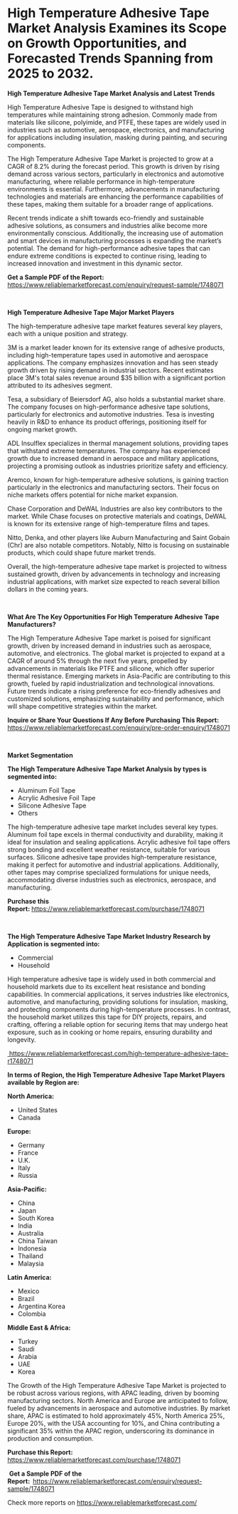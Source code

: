 <p><h1>High Temperature Adhesive Tape Market Analysis Examines its Scope on Growth Opportunities, and Forecasted Trends Spanning from 2025 to 2032.</h1></p><p><strong>High Temperature Adhesive Tape Market Analysis and Latest Trends</strong></p>
<p><p>High Temperature Adhesive Tape is designed to withstand high temperatures while maintaining strong adhesion. Commonly made from materials like silicone, polyimide, and PTFE, these tapes are widely used in industries such as automotive, aerospace, electronics, and manufacturing for applications including insulation, masking during painting, and securing components.</p><p>The High Temperature Adhesive Tape Market is projected to grow at a CAGR of 8.2% during the forecast period. This growth is driven by rising demand across various sectors, particularly in electronics and automotive manufacturing, where reliable performance in high-temperature environments is essential. Furthermore, advancements in manufacturing technologies and materials are enhancing the performance capabilities of these tapes, making them suitable for a broader range of applications.</p><p>Recent trends indicate a shift towards eco-friendly and sustainable adhesive solutions, as consumers and industries alike become more environmentally conscious. Additionally, the increasing use of automation and smart devices in manufacturing processes is expanding the market’s potential. The demand for high-performance adhesive tapes that can endure extreme conditions is expected to continue rising, leading to increased innovation and investment in this dynamic sector.</p></p>
<p><strong>Get a Sample PDF of the Report:&nbsp;</strong> <a href="https://www.reliablemarketforecast.com/enquiry/request-sample/1748071?utm_campaign=2232&utm_medium=2&utm_source=Github&utm_content=ia&utm_term=08022025&utm_id=high-temperature-adhesive-tape">https://www.reliablemarketforecast.com/enquiry/request-sample/1748071</a></p>
<p>&nbsp;</p>
<p><strong>High Temperature Adhesive Tape Major Market Players</strong></p>
<p><p>The high-temperature adhesive tape market features several key players, each with a unique position and strategy. </p><p>3M is a market leader known for its extensive range of adhesive products, including high-temperature tapes used in automotive and aerospace applications. The company emphasizes innovation and has seen steady growth driven by rising demand in industrial sectors. Recent estimates place 3M's total sales revenue around $35 billion with a significant portion attributed to its adhesives segment.</p><p>Tesa, a subsidiary of Beiersdorf AG, also holds a substantial market share. The company focuses on high-performance adhesive tape solutions, particularly for electronics and automotive industries. Tesa is investing heavily in R&D to enhance its product offerings, positioning itself for ongoing market growth.</p><p>ADL Insulflex specializes in thermal management solutions, providing tapes that withstand extreme temperatures. The company has experienced growth due to increased demand in aerospace and military applications, projecting a promising outlook as industries prioritize safety and efficiency.</p><p>Aremco, known for high-temperature adhesive solutions, is gaining traction particularly in the electronics and manufacturing sectors. Their focus on niche markets offers potential for niche market expansion.</p><p>Chase Corporation and DeWAL Industries are also key contributors to the market. While Chase focuses on protective materials and coatings, DeWAL is known for its extensive range of high-temperature films and tapes.</p><p>Nitto, Denka, and other players like Auburn Manufacturing and Saint Gobain (Chr) are also notable competitors. Notably, Nitto is focusing on sustainable products, which could shape future market trends.</p><p>Overall, the high-temperature adhesive tape market is projected to witness sustained growth, driven by advancements in technology and increasing industrial applications, with market size expected to reach several billion dollars in the coming years.</p></p>
<p>&nbsp;</p>
<p><strong>What Are The Key Opportunities For High Temperature Adhesive Tape Manufacturers?</strong></p>
<p><p>The High Temperature Adhesive Tape market is poised for significant growth, driven by increased demand in industries such as aerospace, automotive, and electronics. The global market is projected to expand at a CAGR of around 5% through the next five years, propelled by advancements in materials like PTFE and silicone, which offer superior thermal resistance. Emerging markets in Asia-Pacific are contributing to this growth, fueled by rapid industrialization and technological innovations. Future trends indicate a rising preference for eco-friendly adhesives and customized solutions, emphasizing sustainability and performance, which will shape competitive strategies within the market.</p></p>
<p><strong>Inquire or Share Your Questions If Any Before Purchasing This Report:</strong> <a href="https://www.reliablemarketforecast.com/enquiry/pre-order-enquiry/1748071?utm_campaign=2232&utm_medium=2&utm_source=Github&utm_content=ia&utm_term=08022025&utm_id=high-temperature-adhesive-tape">https://www.reliablemarketforecast.com/enquiry/pre-order-enquiry/1748071</a></p>
<p>&nbsp;</p>
<p><strong>Market Segmentation</strong></p>
<p><strong>The High Temperature Adhesive Tape Market Analysis by types is segmented into:</strong></p>
<p><ul><li>Aluminum Foil Tape</li><li>Acrylic Adhesive Foil Tape</li><li>Silicone Adhesive Tape</li><li>Others</li></ul></p>
<p><p>The high-temperature adhesive tape market includes several key types. Aluminum foil tape excels in thermal conductivity and durability, making it ideal for insulation and sealing applications. Acrylic adhesive foil tape offers strong bonding and excellent weather resistance, suitable for various surfaces. Silicone adhesive tape provides high-temperature resistance, making it perfect for automotive and industrial applications. Additionally, other tapes may comprise specialized formulations for unique needs, accommodating diverse industries such as electronics, aerospace, and manufacturing.</p></p>
<p><strong>Purchase this Report:&nbsp;</strong><a href="https://www.reliablemarketforecast.com/purchase/1748071?utm_campaign=2232&utm_medium=2&utm_source=Github&utm_content=ia&utm_term=08022025&utm_id=high-temperature-adhesive-tape">https://www.reliablemarketforecast.com/purchase/1748071</a></p>
<p>&nbsp;</p>
<p><strong>The High Temperature Adhesive Tape Market Industry Research by Application is segmented into:</strong></p>
<p><ul><li>Commercial</li><li>Household</li></ul></p>
<p><p>High temperature adhesive tape is widely used in both commercial and household markets due to its excellent heat resistance and bonding capabilities. In commercial applications, it serves industries like electronics, automotive, and manufacturing, providing solutions for insulation, masking, and protecting components during high-temperature processes. In contrast, the household market utilizes this tape for DIY projects, repairs, and crafting, offering a reliable option for securing items that may undergo heat exposure, such as in cooking or home repairs, ensuring durability and longevity.</p></p>
<p><a href="https://www.reliablemarketforecast.com/high-temperature-adhesive-tape-r1748071?utm_campaign=2232&utm_medium=2&utm_source=Github&utm_content=ia&utm_term=08022025&utm_id=high-temperature-adhesive-tape">&nbsp;https://www.reliablemarketforecast.com/high-temperature-adhesive-tape-r1748071</a></p>
<p><strong>In terms of Region, the High Temperature Adhesive Tape Market Players available by Region are:</strong></p>
<p>
    <p> <strong> North America: </strong>
        <ul>
            <li>United States</li>
            <li>Canada</li>
        </ul>
        </p> 
    <p> <strong> Europe: </strong>
        <ul>
            <li>Germany</li>
            <li>France</li>
            <li>U.K.</li>
            <li>Italy</li>
            <li>Russia</li>
        </ul>
        </p> 
    <p> <strong> Asia-Pacific: </strong>
        <ul>
            <li>China</li>
            <li>Japan</li>
            <li>South Korea</li>
            <li>India</li>
            <li>Australia</li>
            <li>China Taiwan</li>
            <li>Indonesia</li>
            <li>Thailand</li>
            <li>Malaysia</li>
        </ul>
        </p> 
    <p> <strong> Latin America: </strong>
        <ul>
            <li>Mexico</li>
            <li>Brazil</li>
            <li>Argentina Korea</li>
            <li>Colombia</li>
        </ul>
        </p> 
    <p> <strong> Middle East & Africa: </strong>
        <ul>
            <li>Turkey</li>
            <li>Saudi</li>
            <li>Arabia</li>
            <li>UAE</li>
            <li>Korea</li>
        </ul>
    </p>
    </p>
<p><p>The Growth of the High Temperature Adhesive Tape Market is projected to be robust across various regions, with APAC leading, driven by booming manufacturing sectors. North America and Europe are anticipated to follow, fueled by advancements in aerospace and automotive industries. By market share, APAC is estimated to hold approximately 45%, North America 25%, Europe 20%, with the USA accounting for 10%, and China contributing a significant 35% within the APAC region, underscoring its dominance in production and consumption.</p></p>
<p><strong>Purchase this Report: </strong><a href="https://www.reliablemarketforecast.com/purchase/1748071?utm_campaign=2232&utm_medium=2&utm_source=Github&utm_content=ia&utm_term=08022025&utm_id=high-temperature-adhesive-tape">https://www.reliablemarketforecast.com/purchase/1748071</a></p>
<p>&nbsp;<strong>Get a Sample PDF of the Report:&nbsp;&nbsp;</strong><a href="https://www.reliablemarketforecast.com/enquiry/request-sample/1748071?utm_campaign=2232&utm_medium=2&utm_source=Github&utm_content=ia&utm_term=08022025&utm_id=high-temperature-adhesive-tape">https://www.reliablemarketforecast.com/enquiry/request-sample/1748071</a></p>
<p><strong></strong></p>
<p>Check more reports on <a href="https://www.reliablemarketforecast.com/?utm_campaign=2232&utm_medium=2&utm_source=Github&utm_content=ia&utm_term=08022025&utm_id=high-temperature-adhesive-tape">https://www.reliablemarketforecast.com/</a></p>